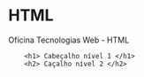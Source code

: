 # HTML
Oficina Tecnologias Web - HTML

```
    <h1> Cabeçalho nível 1 </h1>
    <h2> Caçalho nível 2 </h2>
```